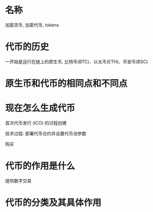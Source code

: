 # 名称

加密货币, 加密代币, tokens

# 代币的历史

一开始是运行在链上的原生币, 比特币(BTC)、以太币(ETH)、币安币(BSC)



# 原生币和代币的相同点和不同点







# 现在怎么生成代币

首次代币发行 (ICO) 的过程创建

技术过程:	部署代币合约并设置代币池参数



购买



# 代币的作用是什么

提供数字交易



# 代币的分类及其具体作用



